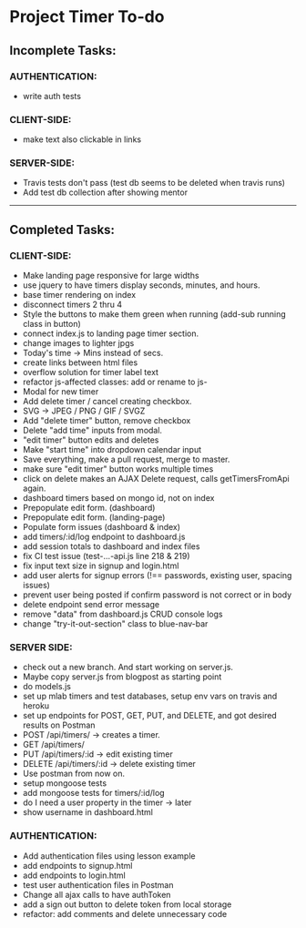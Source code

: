 # Project Timer To-do

## Incomplete Tasks:

### AUTHENTICATION:
- write auth tests

### CLIENT-SIDE:
- make text also clickable in links

### SERVER-SIDE:
- Travis tests don't pass (test db seems to be deleted when travis runs)
- Add test db collection after showing mentor

-----

## Completed Tasks:

### CLIENT-SIDE:
- Make landing page responsive for large widths
- use jquery to have timers display seconds, minutes, and hours.
- base timer rendering on index
- disconnect timers 2 thru 4
- Style the buttons to make them green when running (add-sub running class in button)
- connect index.js to landing page timer section.
- change images to lighter jpgs
- Today's time -> Mins instead of secs.
- create links between html files
- overflow solution for timer label text
- refactor js-affected classes: add or rename to js-<class>
- Modal for new timer
- Add delete timer / cancel creating checkbox.
- SVG -> JPEG / PNG / GIF / SVGZ
- Add "delete timer" button, remove checkbox
- Delete "add time" inputs from modal.
- "edit timer" button edits and deletes
- Make "start time" into dropdown calendar input
- Save everything, make a pull request, merge to master.
- make sure "edit timer" button works multiple times
- click on delete makes an AJAX Delete request, calls getTimersFromApi again.
- dashboard timers based on mongo id, not on index
- Prepopulate edit form. (dashboard)
- Prepopulate edit form. (landing-page)
- Populate form issues (dashboard & index)
- add timers/:id/log endpoint to dashboard.js
- add session totals to dashboard and index files
- fix CI test issue (test-...-api.js line 218 & 219)
- fix input text size in signup and login.html
- add user alerts for signup errors (!== passwords, existing user, spacing issues)
- prevent user being posted if confirm password is not correct or in body
- delete endpoint send error message
- remove "data" from dashboard.js CRUD console logs
- change "try-it-out-section" class to blue-nav-bar


### SERVER SIDE:
- check out a new branch. And start working on server.js.
- Maybe copy server.js from blogpost as starting point
- do models.js
- set up mlab timers and test databases, setup env vars on travis and heroku
- set up endpoints for POST, GET, PUT, and DELETE, and got desired results on Postman
- POST /api/timers/ -> creates a timer.
- GET /api/timers/
- PUT /api/timers/:id -> edit existing timer
- DELETE /api/timers/:id -> delete existing timer
- Use postman from now on.
- setup mongoose tests
- add mongoose tests for timers/:id/log
- do I need a user property in the timer -> later
- show username in dashboard.html

### AUTHENTICATION:
- Add authentication files using lesson example
- add endpoints to signup.html
- add endpoints to login.html
- test user authentication files in Postman
- Change all ajax calls to have authToken
- add a sign out button to delete token from local storage
- refactor:  add comments and delete unnecessary code
